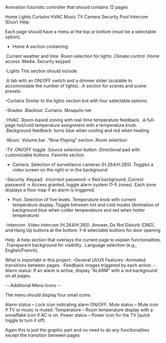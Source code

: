 Animation futuristic controller that should contains 12 pages

Home
Lights
Curtains
HVAC
Music
TV
Camera
Security
Pool
Intercom
(Door)
Help

Each page should have a menu at the top or bottom (must be a selectable option).

- Home
A section containing:

.Current weather and time
.Room selection for lights
.Climate control
.Home access
.Media
.Security keypad

-Lights
This section should include:

.A tab with an ON/OFF switch and a dimmer slider (scalable to accommodate the number of lights).
.A section for scenes and scene presets.

-Curtains
Similar to the lights section but with four selectable options:

-Shades
.Blackout
.Curtains
.Mosquito net

-HVAC
.Room-based zoning with real-time temperature feedback.
.A full-page hot/cold temperature assignment with a temperature knob.
.Background feedback: turns blue when cooling and red when heating.

-Music
.Volume bar
.“Now Playing” section
.Room selection

-TV
.ON/OFF toggle
.Source selection button
.Directional pad with customizable buttons
.Favorite section

- Camera
.Selection of surveillance cameras (H.264/H.265)
.Toggles a video screen on the right or in the background

-Security
.Keypad:
.Incorrect password → Red background
.Correct password → Access granted, toggle alarm system (1–5 zones)
.Each zone displays a floor map if an alarm is triggered.

- Pool
.Selection of five levels
.Temperature knob with current temperature display
.Toggle between hot and cold modes (Animation of background blue when colder temperateure and red when hotter temperature)

-Intercom
.Video intercom (H.264/H.265)
.Answer, Do Not Disturb (DND), and Hang Up buttons at the bottom
.1–4 selectable buttons for door opening

Help
.A help section that overlays the current page to explain functionalities.
.Transparent background for visibility.
.Language selection (e.g., English/French).

What is importabt in this project:
-General UI/UX Features
-Animated transitions between pages.
-Feedback images triggered by each action.
-Alarm status: If an alarm is active, display "ALARM" with a red background on all pages.

-- Additional Menu Icons --

The menu should display four small icons:

Alarm status – Lock icon indicating alarm ON/OFF.
Mute status – Mute icon if TV or music is muted.
Temperature – Room temperature display with a snowflake icon if AC is on.
Power status – Power icon for the TV (quick toggle to turn it off).

Again this is just the graphic part and no need to do any functionalities except the transition between pages